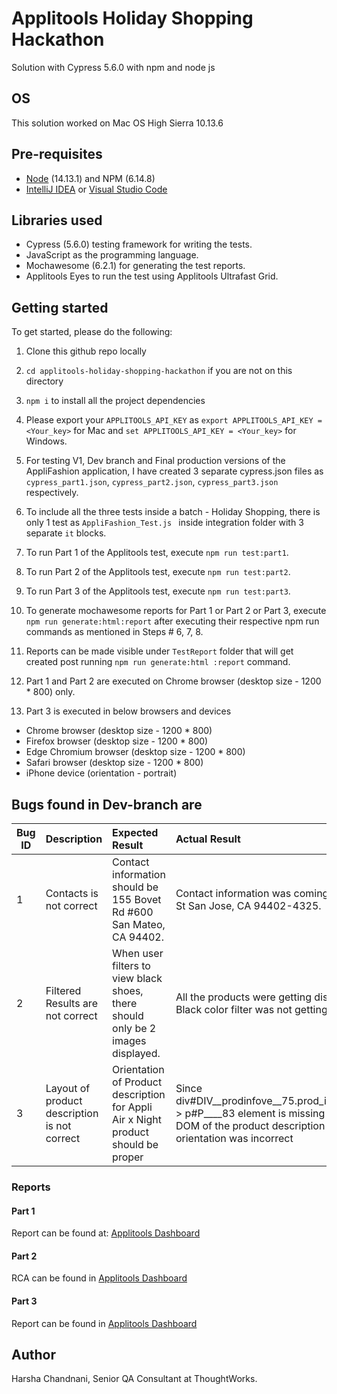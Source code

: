 # Applitools Holiday Shopping Hackathon

Solution with Cypress 5.6.0 with npm and node js

## OS

This solution worked on Mac OS High Sierra 10.13.6

## Pre-requisites

- [Node](https://nodejs.org/en/download/) (14.13.1) and NPM (6.14.8)
- [IntelliJ IDEA](https://www.jetbrains.com/idea/download/#section=mac) or [Visual Studio Code](https://code.visualstudio.com/download)

## Libraries used

- Cypress (5.6.0) testing framework for writing the tests.
- JavaScript as the programming language.
- Mochawesome (6.2.1) for generating the test reports.
- Applitools Eyes to run the test using Applitools Ultrafast Grid.

## Getting started

To get started, please do the following:

1. Clone this github repo locally

2. `cd applitools-holiday-shopping-hackathon` if you are not on this directory

3. `npm i` to install all the project dependencies

4. Please export your `APPLITOOLS_API_KEY` as `export APPLITOOLS_API_KEY = <Your_key>` for Mac and `set
 APPLITOOLS_API_KEY = <Your_key>` for Windows. 

5. For testing V1, Dev branch and Final production versions of the AppliFashion application, I have created 3
 separate cypress.json files as `cypress_part1.json`, `cypress_part2.json`, `cypress_part3.json` respectively.

6. To include all the three tests inside a batch - Holiday Shopping, there is only 1 test as `AppliFashion_Test.js
` inside integration folder with 3 separate `it` blocks.

7. To run Part 1 of the Applitools test, execute `npm run test:part1`.

8. To run Part 2 of the Applitools test, execute `npm run test:part2`.

9. To run Part 3 of the Applitools test, execute `npm run test:part3`.

10. To generate mochawesome reports for Part 1 or Part 2 or Part 3, execute `npm run generate:html:report` after
 executing their respective npm run commands as mentioned in Steps # 6, 7, 8.
 
11. Reports can be made visible under `TestReport` folder that will get created post running `npm run generate:html
:report` command.

12. Part 1 and Part 2 are executed on Chrome browser (desktop size - 1200 * 800) only.

13. Part 3 is executed in below browsers and devices
- Chrome browser (desktop size - 1200 * 800)
- Firefox browser (desktop size - 1200 * 800)
- Edge Chromium browser (desktop size - 1200 * 800)
- Safari browser (desktop size - 1200 * 800)
- iPhone device (orientation - portrait)

## Bugs found in Dev-branch are

| Bug ID | Description                                      | Expected Result                                                                      | Actual Result                                                                                                                                            |
| ------ | :------------------------------------------------| :------------------------------------------------------------------------------------| :--------------------------------------------------------------------------------------------------------------------------------------------------------|
| 1      | Contacts is not correct                          | Contact information should be 155 Bovet Rd #600 San Mateo, CA 94402.                 | Contact information was coming as 911 Main St San Jose, CA 94402-4325.                                                                                   |
| 2      | Filtered Results are not correct                 | When user filters to view black shoes, there should only be 2 images displayed.      | All the products were getting displayed and Black color filter was not getting applied                                                                   |
| 3      | Layout of product description is not correct     | Orientation of Product description for Appli Air x Night product should be proper    | Since div#DIV__prodinfove__75.prod_info.version_2 > p#P____83 element is missing from the DOM of the product description page, orientation was incorrect |

### Reports

#### Part 1

Report can be found at: [Applitools Dashboard](https://eyes.applitools.com/app/test-results/00000251795295247475/?accountId=VwI49rexjkKfa1Yh-t9yNw~~)

#### Part 2

RCA can be found in [Applitools Dashboard](https://eyes.applitools.com/app/test-results/00000251795286789925/00000251795286784557/steps/1/edit?accountId=VwI49rexjkKfa1Yh-t9yNw~~&diff=eyJub2RlMSI6eyJ0b3AiOjY5MywibGVmdCI6MTUsIndpZHRoIjo1NzAsImhlaWdodCI6MTA1fSwibm9kZTFoYXNoIjotMTk0NjAxNDQ5Mywibm9kZTIiOnsidG9wIjo2NTcsImxlZnQiOjAsIndpZHRoIjo2MDAsImhlaWdodCI6MTEyN30sIm5vZGUyaGFzaCI6LTE4NTI3NDU1MTF9&mode=step-editor)

#### Part 3

Report can be found in [Applitools Dashboard](https://eyes.applitools.com/app/test-results/00000251795286408490/?accountId=VwI49rexjkKfa1Yh-t9yNw~~)

## Author

Harsha Chandnani, Senior QA Consultant at ThoughtWorks.
